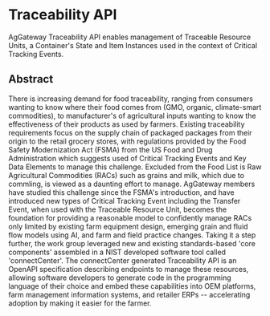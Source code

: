 # Traceability API
AgGateway Traceability API enables management of Traceable Resource Units, a Container's State and Item Instances used in the context of Critical Tracking Events.

## Abstract
There is increasing demand for food traceability, ranging from consumers wanting to know where their food comes from (GMO, organic, climate-smart commodities), to manufacturer's of agricultural inputs wanting to know the effectiveness of their products as used by farmers.  Existing traceability requirements focus on the supply chain of packaged packages from their origin to the retail grocery stores, with regulations provided by the Food Safety Modernization Act (FSMA) from the US Food and Drug Administration which suggests used of Critical Tracking Events and Key Data Elements to manage this challenge. 
 Excluded from the Food List is Raw Agricultural Commodities (RACs) such as grains and milk, which due to commling, is viewed as a daunting effort to manage.  AgGateway members have studied this challenge since the FSMA's introduction, and have introduced new types of Critical Tracking Event including the Transfer Event, when used with the Traceable Resource Unit, becomes the foundation for providing a reasonable model to confidently manage RACs only limited by existing farm equipment design, emerging grain and fluid flow models using AI, and farm and field practice changes.  Taking it a step further, the work group leveraged new and existing standards-based 'core components' assembled in a NIST developed software tool called 'connectCenter'.  The connectCenter generated Traceability API is an OpenAPI specification describing endpoints to manage these resources, allowing software developers to generate code in the programming language of their choice and embed these capabilities into OEM platforms, farm management information systems, and retailer ERPs -- accelerating adoption by making it easier for the farmer.
